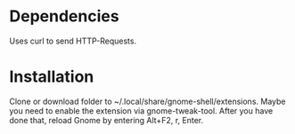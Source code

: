 # Dependencies #
Uses curl to send HTTP-Requests.

# Installation #
Clone or download folder to ~/.local/share/gnome-shell/extensions. Maybe you need to enable the extension via gnome-tweak-tool.
After you have done that, reload Gnome by entering Alt+F2, r, Enter.

